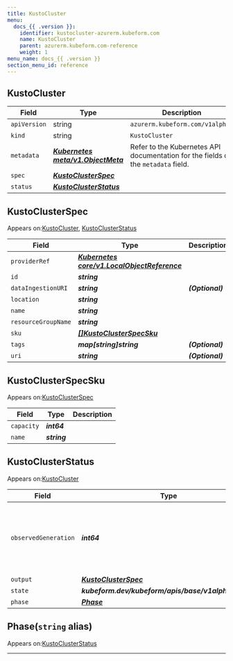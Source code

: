 ```yaml
---
title: KustoCluster
menu:
  docs_{{ .version }}:
    identifier: kustocluster-azurerm.kubeform.com
    name: KustoCluster
    parent: azurerm.kubeform.com-reference
    weight: 1
menu_name: docs_{{ .version }}
section_menu_id: reference
---
```


## KustoCluster
| Field | Type | Description |
| ------ | ----- | ----------- |
| `apiVersion` | string | `azurerm.kubeform.com/v1alpha1` |
|    `kind` | string | `KustoCluster` |
| `metadata` | ***[Kubernetes meta/v1.ObjectMeta](https://v1-18.docs.kubernetes.io/docs/reference/generated/kubernetes-api/v1.18/#objectmeta-v1-meta)***|Refer to the Kubernetes API documentation for the fields of the `metadata` field.|
| `spec` | ***[KustoClusterSpec](#kustoclusterspec)***||
| `status` | ***[KustoClusterStatus](#kustoclusterstatus)***||
## KustoClusterSpec

Appears on:[KustoCluster](#kustocluster), [KustoClusterStatus](#kustoclusterstatus)

| Field | Type | Description |
| ------ | ----- | ----------- |
| `providerRef` | ***[Kubernetes core/v1.LocalObjectReference](https://v1-18.docs.kubernetes.io/docs/reference/generated/kubernetes-api/v1.18/#localobjectreference-v1-core)***||
| `id` | ***string***||
| `dataIngestionURI` | ***string***| ***(Optional)*** |
| `location` | ***string***||
| `name` | ***string***||
| `resourceGroupName` | ***string***||
| `sku` | ***[[]KustoClusterSpecSku](#kustoclusterspecsku)***||
| `tags` | ***map[string]string***| ***(Optional)*** |
| `uri` | ***string***| ***(Optional)*** |
## KustoClusterSpecSku

Appears on:[KustoClusterSpec](#kustoclusterspec)

| Field | Type | Description |
| ------ | ----- | ----------- |
| `capacity` | ***int64***||
| `name` | ***string***||
## KustoClusterStatus

Appears on:[KustoCluster](#kustocluster)

| Field | Type | Description |
| ------ | ----- | ----------- |
| `observedGeneration` | ***int64***| ***(Optional)*** Resource generation, which is updated on mutation by the API Server.|
| `output` | ***[KustoClusterSpec](#kustoclusterspec)***| ***(Optional)*** |
| `state` | ***kubeform.dev/kubeform/apis/base/v1alpha1.State***| ***(Optional)*** |
| `phase` | ***[Phase](#phase)***| ***(Optional)*** |
## Phase(`string` alias)

Appears on:[KustoClusterStatus](#kustoclusterstatus)

---
